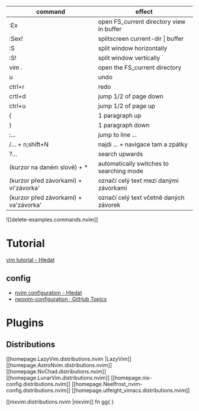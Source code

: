 
| command | effect |
| ---- | ---- |
| :Ex | open FS_current directory view in buffer |
| :Sex! | splitscreen current-dir \| buffer |
| :S | split window horizontally |
| :S! | split window vertically |
| vim . | open the FS_current directory |
| u | undo |
| ctrl+r | redo |
| crtl+d | jump 1/2 of page down |
| ctrl+u | jump 1/2 of page up |
| { | 1 paragraph up |
| } | 1 paragraph down |
| :... | jump to line ... |
| /... + n;shift+N | najdi ... + navigace tam a zpátky |
| ?... | search upwards |
| (kurzor na daném slově) + * | automatically switches to searching mode |
| (kurzor před závorkami) + vi'závorka' | označí celý text mezi danými závorkami |
| (kurzor před závorkami) + va'závorka' | označí celý text včetně daných závorek |


![[delete-examples.commands.nvim]]

# Tutorial
[vim tutorial - Hledat](https://www.bing.com/search?pglt=675&q=vim+tutorial&cvid=87484be5d582449c897edb000f7e4c7e&gs_lcrp=EgZjaHJvbWUqBggAEEUYOzIGCAAQRRg7MgYIARAAGEAyBggCEAAYQDIGCAMQABhAMgYIBBAAGEAyBggFEAAYQDIGCAYQABhAMgYIBxBFGDwyBggIEEUYPNIBCDcxODBqMGoxqAIAsAIA&FORM=ANNTA1&PC=EDBBAN)
## config
* [nvim configuration - Hledat](https://www.bing.com/search?q=nvim+configuration&qs=n&form=QBRE&sp=-1&ghc=1&lq=0&pq=nvim+configuration&sc=11-18&sk=&cvid=26AF47F03FA0436F848CD31E4C8850C2&ghsh=0&ghacc=0&ghpl=)
* [neovim-configuration · GitHub Topics](https://github.com/topics/neovim-configuration)
# Plugins
## Distributions
[[homepage.LazyVim.distributions.nvim |LazyVim]]
[[homepage.AstroNvim.distributions.nvim]]
[[homepage.NvChad.distributions.nvim]]
[[homepage.LunarVim.distributions.nvim]]
[[homepage.nix-config.distributions.nvim]]
[[homepage.Neelfrost_nvim-config.distributions.nvim]]
[[homepage.utfeight_vimacs.distributions.nvim]]

[[nixvim.distributions.nvim |nixvim]]
fn gg{                                    }